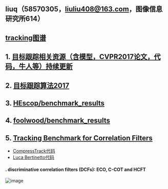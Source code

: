 ## liuq（58570305，liuliu408@163.com，图像信息研究所614）  
 
 ## [tracking图谱](https://coggle.it/)   
 ## 1. [目标跟踪相关资源（含模型，CVPR2017论文，代码，牛人等）持续更新](https://zhuanlan.zhihu.com/p/27292838)  
 ## 2. [目标跟踪算法2017](https://blog.csdn.net/huixingshao/article/details/78244838) 
 ## 3. [HEscop/benchmark_results](https://github.com/HEscop/benchmark_results)
 ## 4. [foolwood/benchmark_results](https://github.com/foolwood/benchmark_results)
 ## 5. [Tracking Benchmark for Correlation Filters](https://github.com/HEscop/TBCF)
 
 *  [CompressTrack代码](https://github.com/TJXUNwu/CompressTrack)
 *  [Luca Bertinetto代码](https://github.com/bertinetto)


#### . discriminative correlation filters (DCFs): ECO, C-COT and HCFT
  ![image](https://github.com/liuliu408/tracking/blob/master/tracking.png) 
 
